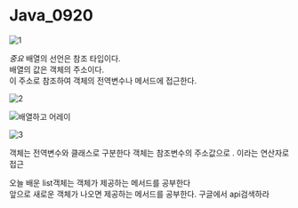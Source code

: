 # Java_0920  
  
  
![1](https://user-images.githubusercontent.com/80766275/191145164-daba5432-a010-43d1-a82e-92c8139df848.PNG)
  
*중요*
배열의 선언은 참조 타입이다.  
배열의 값은 객체의 주소이다.  
이 주소로 참조하여 객체의 전역변수나 메서드에 접근한다.  
  
  
  
![2](https://user-images.githubusercontent.com/80766275/191160296-2f7639cf-5abf-4657-a2d5-2dc3cff32e93.PNG)

  
  
  
  
![배열하고 어레이](https://user-images.githubusercontent.com/80766275/191160316-a670c291-47d7-4401-92bd-1010efc2183a.PNG)
  
  
  
  
  
![3](https://user-images.githubusercontent.com/80766275/191160331-19b92847-dd0d-42e2-9181-95aa66b5e17c.PNG)
  
  
객체는 전역변수와 클래스로 구분한다 
객체는 참조변수의 주소값으로 . 이라는 연산자로 접근  
  
오늘 배운 list객체는 객체가 제공하는 메서드를 공부한다  
앞으로 새로운 객체가 나오면 제공하는 메서드를 공부한다.
구글에서 api검색하라  
